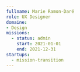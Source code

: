 ```yaml
---
fullname: Marie Ramon-Daré
role: UX Designer
domaine:
- Design
missions:
  - status: admin
    start: 2021-01-01
    end: 2021-12-31
startups:
  - mission-transition
---
```

